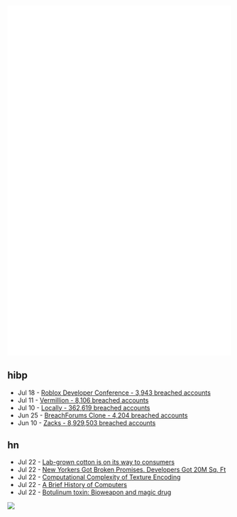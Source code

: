 ![Metrics](https://raw.githubusercontent.com/phixion/phixion/master/metrics.svg)

## hibp

<!--
for https://github.com/phixion/phixion/blob/main/.github/workflows/feeds.yml
-->
<!--START_SECTION:haveibeenpwnd-->
- Jul 18 - [Roblox Developer Conference - 3,943 breached accounts](https://haveibeenpwned.com/PwnedWebsites#RobloxDeveloperConference)
- Jul 11 - [Vermillion - 8,106 breached accounts](https://haveibeenpwned.com/PwnedWebsites#Vermillion)
- Jul 10 - [Locally - 362,619 breached accounts](https://haveibeenpwned.com/PwnedWebsites#Locally)
- Jun 25 - [BreachForums Clone - 4,204 breached accounts](https://haveibeenpwned.com/PwnedWebsites#BreachForumsClone)
- Jun 10 - [Zacks - 8,929,503 breached accounts](https://haveibeenpwned.com/PwnedWebsites#Zacks)
<!--END_SECTION:haveibeenpwnd-->

## hn

<!--
for https://github.com/phixion/phixion/blob/main/.github/workflows/feeds.yml
-->
<!--START_SECTION:hn-->
- Jul 22 - [Lab-grown cotton is on its way to consumers](https://www.forbes.com/sites/jeffkart/2023/07/08/lab-grown-cotton-enters-the-market-with-galy-suzuran-partnership/)
- Jul 22 - [New Yorkers Got Broken Promises. Developers Got 20M Sq. Ft](https://www.nytimes.com/interactive/2023/07/21/nyregion/nyc-developers-private-owned-public-spaces.html)
- Jul 22 - [Computational Complexity of Texture Encoding](https://fgiesen.wordpress.com/2023/07/21/computational-complexity-of-texture-encoding/)
- Jul 22 - [A Brief History of Computers](https://www.lesswrong.com/posts/vfRpzyGsikujm9ujj/a-brief-history-of-computers)
- Jul 22 - [Botulinum toxin: Bioweapon and magic drug](https://www.ncbi.nlm.nih.gov/pmc/articles/PMC3028942/)
<!--END_SECTION:hn-->

<!--
for https://yhype.me
-->
![](https://hit.yhype.me/github/profile?user_id=13013670)
